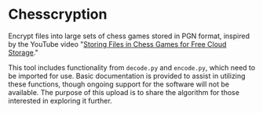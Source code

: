 # Chesscryption

Encrypt files into large sets of chess games stored in PGN format, inspired by the YouTube video "[Storing Files in Chess Games for Free Cloud Storage](https://youtu.be/TUtafoC4-7k?feature=shared)."

This tool includes functionality from `decode.py` and `encode.py`, which need to be imported for use. Basic documentation is provided to assist in utilizing these functions, though ongoing support for the software will not be available. The purpose of this upload is to share the algorithm for those interested in exploring it further.
